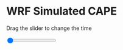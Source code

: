 <h1>WRF Simulated CAPE</h1>
<p>Drag the slider to change the time</p>

<div class="slidecontainer">
<input oninput='setImage(this)' class="slider" type="range" min="0" max="23" value="0" step="1" />
<img id='img'/>
</div>

<script>
var img = document.getElementById('img');
var img_array = ['/assets/images/wrf/cp_wrfout_d01_2020-04-29_12:00:00.png',
'/assets/images/wrf/cp_wrfout_d01_2020-04-29_13:00:00.png',
'/assets/images/wrf/cp_wrfout_d01_2020-04-29_14:00:00.png',
'/assets/images/wrf/cp_wrfout_d01_2020-04-29_15:00:00.png',
'/assets/images/wrf/cp_wrfout_d01_2020-04-29_16:00:00.png',
'/assets/images/wrf/cp_wrfout_d01_2020-04-29_17:00:00.png',
'/assets/images/wrf/cp_wrfout_d01_2020-04-29_18:00:00.png',
'/assets/images/wrf/cp_wrfout_d01_2020-04-29_19:00:00.png',
'/assets/images/wrf/cp_wrfout_d01_2020-04-29_20:00:00.png',
'/assets/images/wrf/cp_wrfout_d01_2020-04-29_21:00:00.png',
'/assets/images/wrf/cp_wrfout_d01_2020-04-29_22:00:00.png',
'/assets/images/wrf/cp_wrfout_d01_2020-04-29_23:00:00.png',
'/assets/images/wrf/cp_wrfout_d01_2020-04-30_00:00:00.png',
'/assets/images/wrf/cp_wrfout_d01_2020-04-30_01:00:00.png',
'/assets/images/wrf/cp_wrfout_d01_2020-04-30_02:00:00.png',
'/assets/images/wrf/cp_wrfout_d01_2020-04-30_03:00:00.png',
'/assets/images/wrf/cp_wrfout_d01_2020-04-30_04:00:00.png',
'/assets/images/wrf/cp_wrfout_d01_2020-04-30_05:00:00.png',
'/assets/images/wrf/cp_wrfout_d01_2020-04-30_06:00:00.png',
'/assets/images/wrf/cp_wrfout_d01_2020-04-30_07:00:00.png',
'/assets/images/wrf/cp_wrfout_d01_2020-04-30_08:00:00.png',
'/assets/images/wrf/cp_wrfout_d01_2020-04-30_09:00:00.png',
'/assets/images/wrf/cp_wrfout_d01_2020-04-30_10:00:00.png',];
function setImage(obj)
{
        var value = obj.value;
        img.src = img_array[value];

}
</script>
